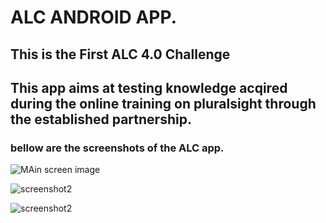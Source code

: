 # ALC ANDROID APP. 
## This is the First ALC 4.0 Challenge
## This app aims at testing knowledge acqired during the online training on pluralsight through the established partnership.   
### bellow are the screenshots of the  ALC app. 

![MAin screen image](https://github.com/Jacksonmwirigi/alc-challenge1/tree/master/screenshots/main_screen.png)

![screenshot2](https://github.com/Jacksonmwirigi/alc-challenge1/tree/master/screenshots/profilescreen.png) 

![screenshot2](https://github.com/Jacksonmwirigi/alc-challenge1/tree/master/screenshots/aboutscreen.png) 